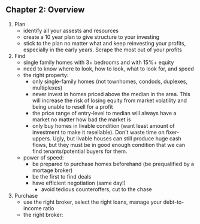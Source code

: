 ## Chapter 2: Overview
1. Plan 
	- identify all your assests and resources
	- create a 10 year plan to give structure to your investing
	- stick to the plan no matter what and keep reinvesting your profits, especially in the early years. Scrape the most out of your profits
2. Find
	- single family homes with 3+ bedrooms and with 15%+ equity
	- need to know where to look, how to look, what to look for, and speed
	- the right property:
		- only single-family homes (not townhomes, condods, duplexes, multiplexes)
		- never invest in homes priced above the median in the area. This will increase the risk of losing equity from market volatility and being unable to resell for a profit
		- the price range of entry-level to median will always have a market no matter how bad the market is
		- only buy homes in livable condition (want least amount of investment to make it resellable). Don't waste time on fixer-uppers. Ugly, but livable houses can still produce huge cash flows, but they must be in good enough condition that we can find tenants/potential buyers for them.
	- power of speed:
		- be prepared to purchase homes beforehand (be prequalified by a mortage broker)
		- be the first to find deals
		- have efficient negotiation (same day!)
			- avoid tedious counteroffers, cut to the chase
3. Purchase
	- use the right broker, select the right loans, manage your debt-to-income ratio
	- the right broker:
		